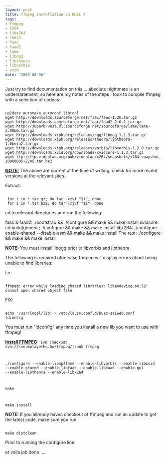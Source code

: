 ```yaml
--- 
layout: post
title: ffmpeg installation on RHEL 4
tags: 
- ffmpeg
- h264
- libx264
- rhel4
- faac
- faad2
- lame
- libogg
- libtheora
- libvorbis
- xvid
date: "2008-08-06"
---
```

Just try to find documentation on this ... absolute nightmare is an understatement, so here are my notes of the steps I took to compile ffmpeg with a selection of codecs:

<code>
up2date automake autoconf libtool
wget http://downloads.sourceforge.net/faac/faac-1.26.tar.gz
wget http://downloads.sourceforge.net/faac/faad2-2.6.1.tar.gz
wget http://superb-west.dl.sourceforge.net/sourceforge/lame/lame-3.98b6.tar.gz
wget http://downloads.xiph.org/releases/ogg/libogg-1.1.3.tar.gz
wget http://downloads.xiph.org/releases/theora/libtheora-1.0beta2.tar.gz
wget http://downloads.xiph.org/releases/vorbis/libvorbis-1.2.0.tar.gz
wget http://downloads.xvid.org/downloads/xvidcore-1.1.3.tar.gz
wget ftp://ftp.videolan.org/pub/videolan/x264/snapshots/x264-snapshot-20080805-2245.tar.bz2
</code>

<b><u>NOTE:</u></b> The above are current at the time of writing, check for more recent versions at the relevant sites.

Extract:

<code>
 for i in *.tar.gz; do tar -xzvf "$i"; done
 for i in *.tar.bz2; do tar -xjvf "$i"; done
</code>

cd to relevant directories and run the following:

faac &amp; faad2:  ./bootstrap &&amp; ./configure &&amp; make &&amp; make install
xvidcore: cd build/generic; ./configure &&amp; make &&amp; make install
libx264: ./configure --enable-shared --disable-asm &&amp; make &&amp; make install
The rest: ./configure &&amp; make &&amp; make install

<b>NOTE:</b> You must install libogg prior to libvorbis and libtheora

The following is required otherwise ffmpeg will display errors about being unable to find libraries:

i.e.

<code>
ffmpeg: error while loading shared libraries: libavdevice.so.52: cannot open shared object file
</code>

FIX: 

<code>
echo '/usr/local/lib' > /etc/ld.so.conf.d/buzz-saiweb.conf
ldconfig
</code>

You must run "ldconfig" any time you install a new lib you want to use with ffmpeg!

<b><u>Install FFMPEG</u></b>
<code>
svn checkout svn://svn.mplayerhq.hu/ffmpeg/trunk ffmpeg

./configure --enable-libmp3lame --enable-libvorbis --enable-libxvid --enable-shared --enable-libfaac --enable-libfaad --enable-gpl --enable-libtheora --enable-libx264

make

make install
</code>


<b>NOTE:</b> If you allready havea checkout of ffmpeg and run an update to get the latest code, make sure you run

<code>
make distclean
</code>

Prior to running the configure line.

et voila job done ....
